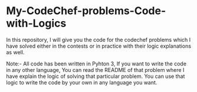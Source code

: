 # My-CodeChef-problems-Code-with-Logics
In this repository, I will give you the code for the codechef problems which I have solved either in the contests or in practice with their logic explanations as well.

Note:- All code has been written in Pyhton 3, If you want to write the code in any other language, You can read the README of that problem where I have explain the logic of solving that particular problem. You can use that logic to write the code by your own in any language you want.
